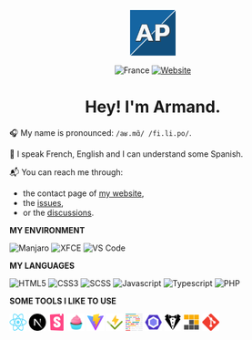 <p align="center"><img src="./src/logos/logo.svg" width="80px" height="80px" /></p>

<p align="center"><img src="https://img.shields.io/badge/Country-France%20🇫🇷-efefef?style=for-the-badge&colorA=02478e" alt="France" /> <a href="https://www.armandphilippot.com/"><img src="https://img.shields.io/badge/Website-armandphilippot.com-efefef?style=for-the-badge&colorA=02478e" alt="Website" /></a></p>

<h1 align="center">Hey! I'm Armand.</h1>

🎧 My name is pronounced: `/aʁ.mɑ̃/ /fi.li.po/`.

💬 I speak French, English and I can understand some Spanish.

📬 You can reach me through:

* the contact page of <a href="https://www.armandphilippot.com/">my website</a>,
* the <a href="https://github.com/ArmandPhilippot/armandphilippot/issues">issues</a>,
* or the <a href="https://github.com/ArmandPhilippot/armandphilippot/discussions">discussions</a>.

<p><b>MY ENVIRONMENT</b></p>

![Manjaro](https://img.shields.io/badge/-Manjaro-35BF5C?style=flat-square&logo=manjaro&logoColor=white)
![XFCE](https://img.shields.io/badge/-XFCE-2284F2?style=flat-square&logo=XFCE&logoColor=white)
![VS Code](https://img.shields.io/badge/-VS_Code-007acc?style=flat-square&logo=visual-studio-code&logoColor=white)

<p><b>MY LANGUAGES</b></p>

![HTML5](https://img.shields.io/badge/-HTML5-E44D26?style=flat-square&logo=html5&logoColor=white)
![CSS3](https://img.shields.io/badge/-CSS-1572B6?style=flat-square&logo=css3&logoColor=white)
![SCSS](https://img.shields.io/badge/-SCSS-CB6699?style=flat-square&logo=sass&logoColor=white)
![Javascript](https://img.shields.io/badge/-Javascript-F0DB4F?style=flat-square&logo=javascript&logoColor=323330)
![Typescript](https://img.shields.io/badge/-Typescript-3178C6?style=flat-square&logo=typescript&logoColor=white)
![PHP](https://img.shields.io/badge/-PHP-6181B6?style=flat-square&logo=php&logoColor=white)

<p><b>SOME TOOLS I LIKE TO USE</b></p>

<a href="https://reactjs.org/"><img src="./src/logos/tech/react.svg" alt="React" title="React" width="30px" height="30px" /></a>
<a href="https://nextjs.org/"><img src="./src/logos/tech/nextjs.svg" alt="NextJS" title="NextJS" width="30px" height="30px" /></a>
<a href="https://storybook.js.org/"><img src="./src/logos/tech/storybook.svg" alt="Storybook" title="Storybook" width="30px" height="30px" /></a>
<a href="https://vanilla-extract.style/"><img src="./src/logos/tech/vanilla-extract.svg" alt="Vanilla Extract" title="Vanilla Extract" width="30px" height="30px" /></a>
<a href="https://vitejs.dev/"><img src="./src/logos/tech/vite.svg" alt="Vite" title="Vite" width="30px" height="30px" /></a>
<a href="https://vitest.dev/"><img src="./src/logos/tech/vitest.svg" alt="Vitest" title="Vitest" width="30px" height="30px" /></a>
<a href="https://prettier.io/"><img src="./src/logos/tech/prettier.svg" alt="Prettier" title="Prettier" width="30px" height="30px" /></a>
<a href="https://eslint.org/"><img src="./src/logos/tech/eslint.svg" alt="ESlint" title="ESlint" width="30px" height="30px" /></a>
<a href="https://stylelint.io/"><img src="./src/logos/tech/stylelint.svg" alt="Stylelint" title="Stylelint" width="30px" height="30px" /></a>
<a href="https://pnpm.io/"><img src="./src/logos/tech/pnpm.svg" alt="pnpm" title="pnpm" width="30px" height="30px" /></a>
<a href="https://git-scm.com/"><img src="./src/logos/tech/git.svg" alt="Git" title="Git" width="30px" height="30px" /></a>
